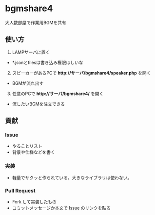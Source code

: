 # bgmshare4

大人数部屋で作業用BGMを共有


## 使い方

1. LAMPサーバに置く
 - *.jsonとfilesは書き込み権限ほしいな
2. スピーカーがあるPCで **http://サーバ/bgmshare4/speaker.php** を開く
 - BGMが流れ出す
3. 任意のPCで **http://サーバ/bgmshare4/** を開く
 - 流したいBGMを注文できる

## 貢献

### Issue
- やることリスト
- 背景や仕様などを書く

### 実装
- 軽量でサクッと作られている。大きなライブラリは使わない。

### Pull Request
- Fork して実装したもの
- コミットメッセージか本文で Issue のリンクを貼る

